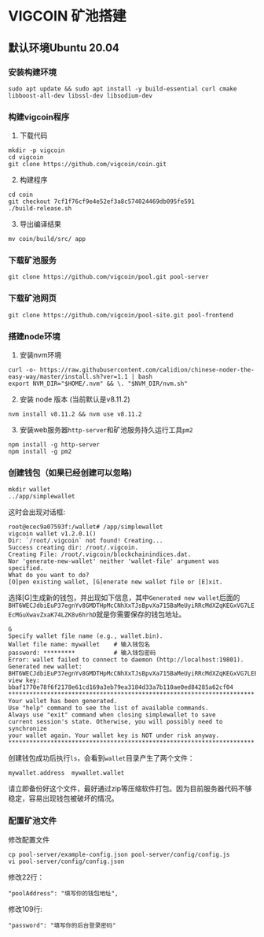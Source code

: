 # VIGCOIN 矿池搭建

## 默认环境Ubuntu 20.04


### 安装构建环境
```
sudo apt update && sudo apt install -y build-essential curl cmake libboost-all-dev libssl-dev libsodium-dev
```

### 构建vigcoin程序


1. 下载代码
```
mkdir -p vigcoin
cd vigcoin
git clone https://github.com/vigcoin/coin.git
```
2. 构建程序
```
cd coin
git checkout 7cf1f76cf9e4e52ef3a8c574024469db095fe591
./build-release.sh
```
3. 导出编译结果

```
mv coin/build/src/ app
```
### 下载矿池服务
```
git clone https://github.com/vigcoin/pool.git pool-server
```

### 下载矿池网页
```
git clone https://github.com/vigcoin/pool-site.git pool-frontend
```

### 搭建node环境

1. 安装nvm环境
```
curl -o- https://raw.githubusercontent.com/calidion/chinese-noder-the-easy-way/master/install.sh?ver=1.1 | bash
export NVM_DIR="$HOME/.nvm" && \. "$NVM_DIR/nvm.sh"
```
2. 安装 node 版本 (当前默认是v8.11.2)
```
nvm install v8.11.2 && nvm use v8.11.2
```
3. 安装web服务器`http-server`和矿池服务持久运行工具`pm2`
```
npm install -g http-server
npm install -g pm2
```
### 创建钱包（如果已经创建可以忽略)
```
mkdir wallet
../app/simplewallet
```
这时会出现对话框:
```
root@ecec9a07593f:/wallet# /app/simplewallet
vigcoin wallet v1.2.0.1()
Dir: `/root/.vigcoin` not found! Creating...
Success creating dir: /root/.vigcoin.
Creating File: /root/.vigcoin/blockchainindices.dat.
Nor 'generate-new-wallet' neither 'wallet-file' argument was specified.
What do you want to do?
[O]pen existing wallet, [G]enerate new wallet file or [E]xit.
```
选择[G]生成新的钱包，并出现如下信息，其中`Generated new wallet`后面的`BHT6WECJdbiEuP37egnYv8GMDTHpMcCNhXxTJsBpvXa715BaMeUyiRRcMdXZqKEGxVG7LEEcMGuXwavZxaK74LZK8v6hrhD`就是你需要保存的钱包地址。
```
G
Specify wallet file name (e.g., wallet.bin).
Wallet file name: mywallet    # 输入钱包名   
password: *********           # 输入钱包密码
Error: wallet failed to connect to daemon (http://localhost:19801).
Generated new wallet: BHT6WECJdbiEuP37egnYv8GMDTHpMcCNhXxTJsBpvXa715BaMeUyiRRcMdXZqKEGxVG7LEEcMGuXwavZxaK74LZK8v6hrhD
view key: bbaf1770e78f6f2178e61cd169a3eb79ea3184d33a7b110ae0ed84285a62cf04
**********************************************************************
Your wallet has been generated.
Use "help" command to see the list of available commands.
Always use "exit" command when closing simplewallet to save
current session's state. Otherwise, you will possibly need to synchronize 
your wallet again. Your wallet key is NOT under risk anyway.
**********************************************************************
```
创建钱包成功后执行`ls`，会看到`wallet`目录产生了两个文件：
```
mywallet.address  mywallet.wallet
```
请立即备份好这个文件，最好通过zip等压缩软件打包。因为目前服务器代码不够稳定，容易出现钱包被破坏的情况。

### 配置矿池文件
修改配置文件
```
cp pool-server/example-config.json pool-server/config/config.js
vi pool-server/config/config.json
```
修改22行：
```
"poolAddress": "填写你的钱包地址",
```

修改109行:
```
"password": "填写你的后台登录密码"
```
